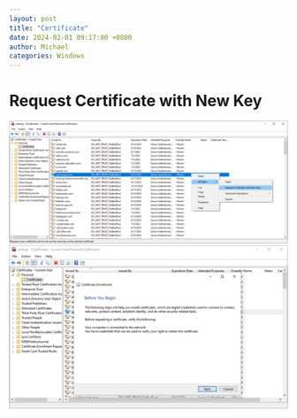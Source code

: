 ```yaml
---
layout: post
title: "Certificate"
date: 2024-02-01 09:17:00 +0800
author: Michael
categories: Windows
---
```


# Request Certificate with New Key
![日志文件夹](/assets/windows/RequestCertificatewithNewKey.png)  
![日志文件夹](/assets/windows/CertificateEnrollment.png)  
